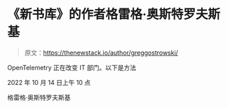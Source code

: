 # 《新书库》的作者格雷格·奥斯特罗夫斯基

> 原文：<https://thenewstack.io/author/greggostrowski/>

OpenTelemetry 正在改变 IT 部门。以下是方法

2022 年 10 月 14 日上午 10 点

格雷格·奥斯特罗夫斯基